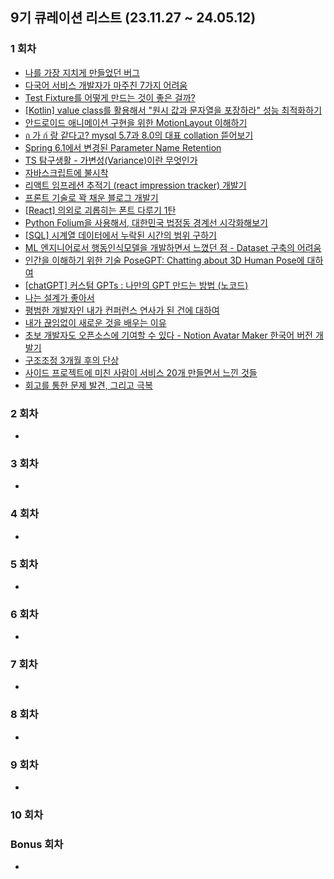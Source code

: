 ## 9기 큐레이션 리스트 (23.11.27 ~ 24.05.12)

### 1 회차

- [나를 가장 지치게 만들었던 버그](https://wormwlrm.github.io/2023/12/03/Weirdest-bug-I-solved.html)
- [다국어 서비스 개발자가 마주친 7가지 어려움](https://sewonkimm-github-io.vercel.app/blog/dev/i18n/tips)
- [Test Fixture를 어떻게 만드는 것이 좋은 걸까?](https://velog.io/@langoustine/Test-Fixture)
- [[Kotlin] value class를 활용해서 "원시 값과 문자열을 포장하라" 성능 최적화하기](https://jinseong-dev.tistory.com/36)
- [안드로이드 애니메이션 구현을 위한 MotionLayout 이해하기](https://medium.com/@zzanzu/%EC%95%88%EB%93%9C%EB%A1%9C%EC%9D%B4%EB%93%9C-%EC%95%A0%EB%8B%88%EB%A9%94%EC%9D%B4%EC%85%98-%EA%B5%AC%ED%98%84%EC%9D%84-%EC%9C%84%ED%95%9C-motionlayout-%EC%9D%B4%ED%95%B4%ED%95%98%EA%B8%B0-9592d6d524eb)
- [ก 가 ก์ 랑 같다고? mysql 5.7과 8.0의 대표 collation 뜯어보기](https://juneyr.dev/mysql-collation)
- [Spring 6.1에서 변경된 Parameter Name Retention](https://www.korecmblog.com/blog/upgrade-tospring6.1-parameter-name-retention)
- [TS 탐구생활 - 가변성(Variance)이란 무엇인가](https://witch.work/posts/typescript-covariance-theory)
- [자바스크립트에 불시착](https://hyewoncc.github.io/fight-javascript/)
- [리액트 임프레션 추적기 (react impression tracker) 개발기](https://dev-leesh.tistory.com/144)
- [프론트 기술로 꽉 채운 블로그 개발기](https://www.kyoyoung.dev/posts/blog-develop)
- [[React] 의외로 괴롭히는 폰트 다루기 1탄](https://run-dev.tistory.com/20)
- [Python Folium을 사용해서, 대한민국 법정동 경계선 시각화해보기](https://velog.io/@h-go-getter/Python-Folium%EC%9D%84-%EC%82%AC%EC%9A%A9%ED%95%B4%EC%84%9C-%EB%8C%80%ED%95%9C%EB%AF%BC%EA%B5%AD-%EB%B2%95%EC%A0%95%EB%8F%99-%EA%B2%BD%EA%B3%84%EC%84%A0-%EC%8B%9C%EA%B0%81%ED%99%94%ED%95%B4%EB%B3%B4%EA%B8%B0)
- [[SQL] 시계열 데이터에서 누락된 시간의 범위 구하기](https://ysjang0926.github.io/etc/2023/12/01/find-missing-time-gap/)
- [ML 엔지니어로서 행동인식모델을 개발하면서 느꼈던 점 - Dataset 구축의 어려움](https://velog.io/@rollingman1/ML-%EC%97%94%EC%A7%80%EB%8B%88%EC%96%B4%EB%A1%9C%EC%84%9C-%ED%96%89%EB%8F%99%EC%9D%B8%EC%8B%9D%EB%AA%A8%EB%8D%B8%EC%9D%84-%EA%B0%9C%EB%B0%9C%ED%95%98%EB%A9%B4%EC%84%9C-%EB%8A%90%EA%BC%88%EB%8D%98-%EC%A0%90-Dataset-%EA%B5%AC%EC%B6%95%EC%9D%98-%EC%96%B4%EB%A0%A4%EC%9B%80)
- [인간을 이해하기 위한 기술 PoseGPT: Chatting about 3D Human Pose에 대하여](https://eehoeskrap.tistory.com/757)
- [[chatGPT] 커스텀 GPTs : 나만의 GPT 만드는 방법 (노코드)](https://gagadi.tistory.com/51)
- [나는 설계가 좋아서](https://velog.io/@broccolism/%EB%82%98%EB%8A%94-%EC%84%A4%EA%B3%84%EA%B0%80-%EC%A2%8B%EC%95%84%EC%84%9C)
- [평범한 개발자인 내가 컨퍼런스 연사가 된 건에 대하여](https://velog.io/@hhhminme/%ED%8F%89%EB%B2%94%ED%95%9C-%EA%B0%9C%EB%B0%9C%EC%9E%90%EC%9D%B8-%EB%82%B4%EA%B0%80-%EC%BB%A8%ED%8D%BC%EB%9F%B0%EC%8A%A4-%EC%97%B0%EC%82%AC%EA%B0%80-%EB%90%9C-%EA%B1%B4%EC%97%90-%EB%8C%80%ED%95%98%EC%97%AC#5-%EB%B0%9C%ED%91%9C-%ED%9B%84-%EB%84%A4%ED%8A%B8%EC%9B%8C%ED%82%B9---%EC%97%B0%EC%82%AC-%EB%B0%9C%ED%91%9C%EB%A7%8C%ED%81%BC-%EC%A4%91%EC%9A%94%ED%96%88%EB%8D%98-%EB%84%A4%ED%8A%B8%EC%9B%8C%ED%82%B9)
- [내가 끊임없이 새로운 것을 배우는 이유](https://milkymilky0116.github.io/posts/thoughts_on_learning_programming_language/)
- [초보 개발자도 오픈소스에 기여할 수 있다 - Notion Avatar Maker 한국어 버전 개발기](https://donghoon-song.github.io/opensource/%EC%B4%88%EB%B3%B4-%EA%B0%9C%EB%B0%9C%EC%9E%90%EB%8F%84-%EC%98%A4%ED%94%88%EC%86%8C%EC%8A%A4%EC%97%90-%EA%B8%B0%EC%97%AC%ED%95%A0-%EC%88%98-%EC%9E%88%EB%8B%A4-notion-avatar-maker-%ED%95%9C%EA%B5%AD%EC%96%B4-%EB%B2%84%EC%A0%84-%EA%B0%9C%EB%B0%9C%EA%B8%B0/)
- [구조조정 3개월 후의 단상](https://dev-bomdong.github.io/journal-after-restructuring/)
- [사이드 프로젝트에 미친 사람이 서비스 20개 만들면서 느낀 것들](https://welcometodannas.tistory.com/81)
- [회고를 통한 문제 발견, 그리고 극복](https://growth-life-hacking.tistory.com/12)



### 2 회차

- 



### 3 회차

- 



### 4 회차

- 



### 5 회차

- 



### 6 회차

- 



### 7 회차

- 



### 8 회차

- 



### 9 회차

- 



### 10 회차



### Bonus 회차

- 

